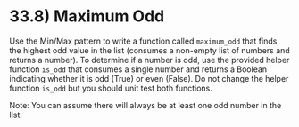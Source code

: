 # 33.8) Maximum Odd

Use the Min/Max pattern to write a function called `maximum_odd` that finds the
highest odd value in the list (consumes a non-empty list of numbers and returns
a number). To determine if a number is odd, use the provided helper function
`is_odd` that consumes a single number and returns a Boolean indicating whether
it is odd (True) or even (False). Do not change the helper function `is_odd` but
you should unit test both functions.

Note: You can assume there will always be at least one odd number in the list.
